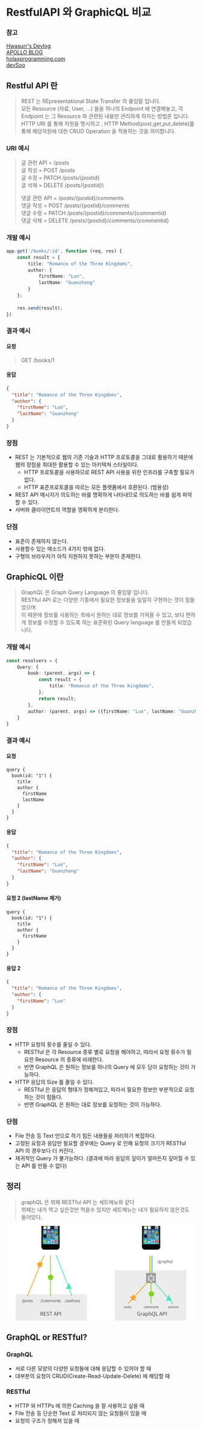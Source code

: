 RestfulAPI 와 GraphicQL 비교
=

### 참고

[Hwasurr's Devlog](https://hwasurr.io/api/rest-graphql-differences/) \
[APOLLO BLOG](https://www.apollographql.com/blog/graphql/basics/graphql-vs-rest/) \
[holaxprogramming.com](https://www.holaxprogramming.com/2018/01/20/graphql-vs-restful-api/) \
[devSoo](https://velog.io/@djaxornwkd12/REST-API-vs-GraphQL-%EC%B0%A8%EC%9D%B4%EC%A0%90-%EC%95%8C%EC%95%84%EB%B3%B4%EA%B8%B0)


Restful API 란
-

> REST 는 REpresentational State Transfer 의 줄임말 입니다.\
> 모든 Resource (자료, User, …) 들을 하나의 Endpoint 에 연결해놓고, 각 Endpoint 는 그 Resource 와 관련된 내용만 관리하게 하자는 방법론 입니다.\
> HTTP URI 를 통해 자원을 명시하고 , HTTP Method(post,get,put,delete)를 통해 해당자원에 대한 CRUD Operation 을 적용하는 것을 의미합니다.

### URI 예시

> 글 관련 API = /posts\
> 글 작성 = POST /posts\
> 글 수정 = PATCH /posts/{postid}\
> 글 삭제 = DELETE /posts/{postid}\
>
> 댓글 관련 API = /posts/{postid}/comments\
> 댓글 작성 = POST /posts/{postid}/comments\
> 댓글 수정 = PATCH /posts/{postid}/comments/{commentid}\
> 댓글 삭제 = DELETE /posts/{postid}/comments/{commentid}

### 개발 예시

```typescript
app.get('/books/:id', function (req, res) {
    const result = {
        title: "Romance of the Three Kingdoms",
        author: {
            firstName: "Luo",
            lastName: "Guanzhong"
        }
    };

    res.send(result);
})
```

### 결과 예시

#### 요청

> GET /books/1

#### 응답

```json
{
  "title": "Romance of the Three Kingdoms",
  "author": {
    "firstName": "Luo",
    "lastName": "Guanzhong"
  }
}
```

### 장점

- REST 는 기본적으로 웹의 기존 기술과 HTTP 프로토콜을 그대로 활용하기 때문에 웹의 장점을 최대한 활용할 수 있는 아키텍쳐 스타일이다.
    - HTTP 프로토콜을 사용하므로 REST API 사용을 위한 인프라를 구축할 필요가 없다.
    - HTTP 표준프로토콜을 따르는 모든 플랫폼에서 호환된다. (범용성)
- REST API 메시지가 의도하는 바를 명확하게 나타내므로 의도하는 바를 쉽게 파악할 수 있다.
- 서버와 클라이언트의 역할을 명확하게 분리한다.

### 단점

- 표준이 존재하지 않는다.
- 사용할수 있는 메소드가 4가지 밖에 없다.
- 구형의 브라우저가 아직 지원하지 못하는 부분이 존재한다.

GraphicQL 이란
-

> GraphQL 은 Graph Query Language 의 줄임말 입니다. \
> RESTful API 로는 다양한 기종에서 필요한 정보들을 일일히 구현하는 것이 힘들었으며\
> 이 때문에 정보를 사용하는 측에서 원하는 대로 정보를 가져올 수 있고, 보다 편하게 정보를 수정할 수 있도록 하는 표준화된 Query language 를 만들게 되었습니다.

### 개발 예시

```typescript
const resolvers = {
    Query: {
        book: (parent, args) => {
            const result = {
                title: "Romance of the Three Kingdoms",
            };
            return result;
        },
        author: (parent, args) => ({firstName: "Luo", lastName: "Guanzhong"})
    }
}
```

### 결과 예시

#### 요청

```
query {
  book(id: "1") {
    title
    author {
      firstName
      lastName
    }
  }
}
```

#### 응답

```json
{
  "title": "Romance of the Three Kingdoms",
  "author": {
    "firstName": "Luo",
    "lastName": "Guanzhong"
  }
}
```

#### 요청 2 (lastName 제거)

```
query {
  book(id: "1") {
    title
    author {
      firstName
    }
  }
}
```

#### 응답 2

```json
{
  "title": "Romance of the Three Kingdoms",
  "author": {
    "firstName": "Luo"
  }
}
```

### 장점

- HTTP 요청의 횟수를 줄일 수 있다.
    - RESTful 은 각 Resource 종류 별로 요청을 해야하고, 따라서 요청 횟수가 필요한 Resource 의 종류에 비례한다.
    - 반면 GraphQL 은 원하는 정보를 하나의 Query 에 모두 담아 요청하는 것이 가능하다.
- HTTP 응답의 Size 를 줄일 수 있다.
    - RESTful 은 응답의 형태가 정해져있고, 따라서 필요한 정보만 부분적으로 요청하는 것이 힘들다.
    - 반면 GraphQL 은 원하는 대로 정보를 요청하는 것이 가능하다.

### 단점

- File 전송 등 Text 만으로 하기 힘든 내용들을 처리하기 복잡하다.
- 고정된 요청과 응답만 필요할 경우에는 Query 로 인해 요청의 크기가 RESTful API 의 경우보다 더 커진다.
- 재귀적인 Query 가 불가능하다. (결과에 따라 응답의 깊이가 얼마든지 깊어질 수 있는 API 를 만들 수 없다)

정리
-

> graphQL 은 뷔페 RESTful API 는 세트메뉴와 같다\
> 뷔페는 내가 먹고 싶은것만 먹을수 있지만 세트메뉴는 내가 필요하지 않은것도 들어있다.

![img.png](./img.png)

GraphQL or RESTful?
-

### GraphQL

- 서로 다른 모양의 다양한 요청들에 대해 응답할 수 있어야 할 때
- 대부분의 요청이 CRUD(Create-Read-Update-Delete) 에 해당할 때

### RESTful

- HTTP 와 HTTPs 에 의한 Caching 을 잘 사용하고 싶을 때
- File 전송 등 단순한 Text 로 처리되지 않는 요청들이 있을 때
- 요청의 구조가 정해져 있을 때